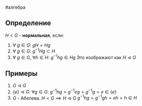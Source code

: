 #алгебра 
## Определение
$H < G$ - **нормальная**, если:
1)  $\forall \ g \in G: \ gH = Hg$
2) $\forall \ g \in G: \ g^{-1}Hg \subset H$
3) $\forall \ g \in G, \ \forall h \in H: \ g^{-1}hg \in Hg$
Это изображают как $H \vartriangleleft G$

## Примеры
1) $G \vartriangleleft G$
2) $\{ e \} \vartriangleleft G: \ \forall g \in G: \ g^{-1}hg = g^{-1}eg = g^{-1}g = e \in \{ e\}$
3) $G$ - Абелева. $H < G \implies H \vartriangleleft G$
	$g^{-1}hg = g^{-1}gh = eh = h \in H$
